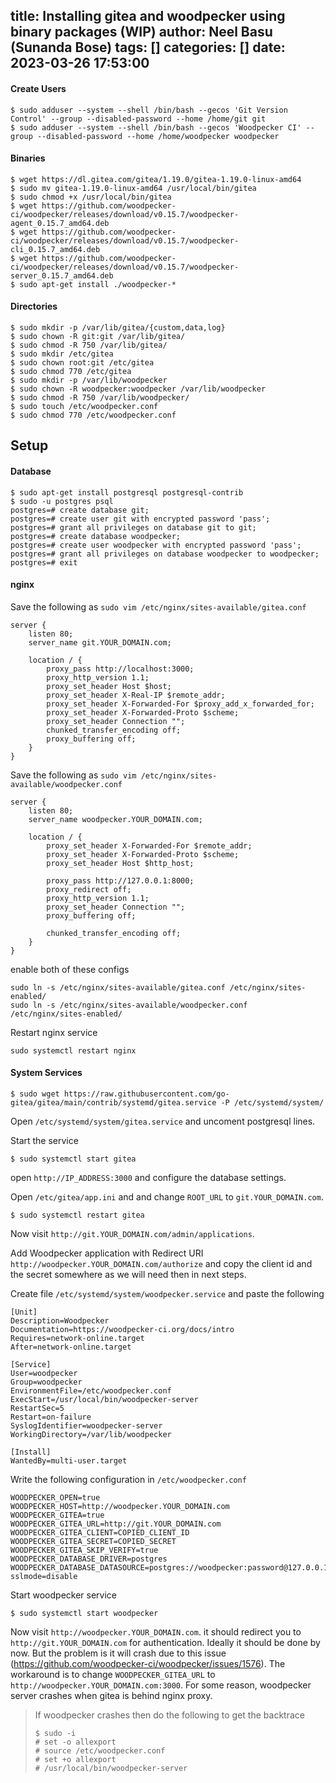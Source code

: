 title: Installing gitea and woodpecker using binary packages (WIP)
author: Neel Basu (Sunanda Bose)
tags: []
categories: []
date: 2023-03-26 17:53:00
---
#### Create Users

```shell
$ sudo adduser --system --shell /bin/bash --gecos 'Git Version Control' --group --disabled-password --home /home/git git
$ sudo adduser --system --shell /bin/bash --gecos 'Woodpecker CI' --group --disabled-password --home /home/woodpecker woodpecker
```

#### Binaries

```shell
$ wget https://dl.gitea.com/gitea/1.19.0/gitea-1.19.0-linux-amd64
$ sudo mv gitea-1.19.0-linux-amd64 /usr/local/bin/gitea
$ sudo chmod +x /usr/local/bin/gitea
$ wget https://github.com/woodpecker-ci/woodpecker/releases/download/v0.15.7/woodpecker-agent_0.15.7_amd64.deb
$ wget https://github.com/woodpecker-ci/woodpecker/releases/download/v0.15.7/woodpecker-cli_0.15.7_amd64.deb
$ wget https://github.com/woodpecker-ci/woodpecker/releases/download/v0.15.7/woodpecker-server_0.15.7_amd64.deb
$ sudo apt-get install ./woodpecker-*
```

#### Directories

```shell
$ sudo mkdir -p /var/lib/gitea/{custom,data,log}
$ sudo chown -R git:git /var/lib/gitea/
$ sudo chmod -R 750 /var/lib/gitea/
$ sudo mkdir /etc/gitea
$ sudo chown root:git /etc/gitea
$ sudo chmod 770 /etc/gitea
$ sudo mkdir -p /var/lib/woodpecker
$ sudo chown -R woodpecker:woodpecker /var/lib/woodpecker
$ sudo chmod -R 750 /var/lib/woodpecker/
$ sudo touch /etc/woodpecker.conf
$ sudo chmod 770 /etc/woodpecker.conf
```



## Setup

#### Database

```shell
$ sudo apt-get install postgresql postgresql-contrib
$ sudo -u postgres psql
postgres=# create database git;
postgres=# create user git with encrypted password 'pass';
postgres=# grant all privileges on database git to git;
postgres=# create database woodpecker;
postgres=# create user woodpecker with encrypted password 'pass';
postgres=# grant all privileges on database woodpecker to woodpecker;
postgres=# exit
```

#### nginx

Save the following as `sudo vim /etc/nginx/sites-available/gitea.conf`

```nginx
server {
    listen 80;
    server_name git.YOUR_DOMAIN.com;

    location / {
        proxy_pass http://localhost:3000;
        proxy_http_version 1.1;
        proxy_set_header Host $host;
        proxy_set_header X-Real-IP $remote_addr;
        proxy_set_header X-Forwarded-For $proxy_add_x_forwarded_for;
        proxy_set_header X-Forwarded-Proto $scheme;
        proxy_set_header Connection "";
        chunked_transfer_encoding off;
        proxy_buffering off;
    }
}
```

Save the following as `sudo vim /etc/nginx/sites-available/woodpecker.conf`
```nginx
server {
    listen 80;
    server_name woodpecker.YOUR_DOMAIN.com;

    location / {
        proxy_set_header X-Forwarded-For $remote_addr;
        proxy_set_header X-Forwarded-Proto $scheme;
        proxy_set_header Host $http_host;

        proxy_pass http://127.0.0.1:8000;
        proxy_redirect off;
        proxy_http_version 1.1;
        proxy_set_header Connection "";
        proxy_buffering off;

        chunked_transfer_encoding off;
    }
}
```

enable both of these configs

```shell
sudo ln -s /etc/nginx/sites-available/gitea.conf /etc/nginx/sites-enabled/
sudo ln -s /etc/nginx/sites-available/woodpecker.conf /etc/nginx/sites-enabled/
```

Restart nginx service

```shell
sudo systemctl restart nginx
```

#### System Services

```shell
$ sudo wget https://raw.githubusercontent.com/go-gitea/gitea/main/contrib/systemd/gitea.service -P /etc/systemd/system/
```

Open `/etc/systemd/system/gitea.service` and uncoment postgresql lines.

Start the service

```shell
$ sudo systemctl start gitea
```

open `http://IP_ADDRESS:3000` and configure the database settings.

Open `/etc/gitea/app.ini` and and change `ROOT_URL` to `git.YOUR_DOMAIN.com`.

```shell
$ sudo systemctl restart gitea
```

Now visit `http://git.YOUR_DOMAIN.com/admin/applications`. 

Add Woodpecker application with Redirect URI `http://woodpecker.YOUR_DOMAIN.com/authorize` and copy the client id and the secret somewhere as we will need then in next steps.

Create file `/etc/systemd/system/woodpecker.service` and paste the following

```
[Unit]
Description=Woodpecker
Documentation=https://woodpecker-ci.org/docs/intro
Requires=network-online.target
After=network-online.target

[Service]
User=woodpecker
Group=woodpecker
EnvironmentFile=/etc/woodpecker.conf
ExecStart=/usr/local/bin/woodpecker-server
RestartSec=5
Restart=on-failure
SyslogIdentifier=woodpecker-server
WorkingDirectory=/var/lib/woodpecker

[Install]
WantedBy=multi-user.target
```

Write the following configuration in `/etc/woodpecker.conf`

```
WOODPECKER_OPEN=true
WOODPECKER_HOST=http://woodpecker.YOUR_DOMAIN.com
WOODPECKER_GITEA=true
WOODPECKER_GITEA_URL=http://git.YOUR_DOMAIN.com
WOODPECKER_GITEA_CLIENT=COPIED_CLIENT_ID
WOODPECKER_GITEA_SECRET=COPIED_SECRET
WOODPECKER_GITEA_SKIP_VERIFY=true
WOODPECKER_DATABASE_DRIVER=postgres
WOODPECKER_DATABASE_DATASOURCE=postgres://woodpecker:password@127.0.0.1:5432/woodpecker?sslmode=disable
```
Start woodpecker service

```shell
$ sudo systemctl start woodpecker
```

Now visit `http://woodpecker.YOUR_DOMAIN.com`. it should redirect you to `http://git.YOUR_DOMAIN.com` for authentication. Ideally it should be done by now. But the problem is it will crash due to this issue (https://github.com/woodpecker-ci/woodpecker/issues/1576). The workaround is to change `WOODPECKER_GITEA_URL` to `http://woodpecker.YOUR_DOMAIN.com:3000`. For some reason, woodpecker server crashes when gitea is behind nginx proxy.

> If woodpecker crashes then do the following to get the backtrace
>
> ```shell
> $ sudo -i
> # set -o allexport
> # source /etc/woodpecker.conf
> # set +o allexport
> # /usr/local/bin/woodpecker-server
> ```